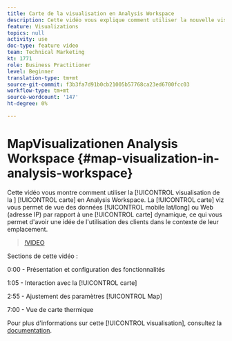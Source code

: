 ```yaml
---
title: Carte de la visualisation en Analysis Workspace
description: Cette vidéo vous explique comment utiliser la nouvelle visualisation de carte en Analysis Workspace. La carte viz vous permet de vue des données mobiles (lat/long) ou Web (adresse IP) par rapport à une carte dynamique, ce qui vous permet d’avoir une idée de l’utilisation des clients dans le contexte de leur emplacement.
feature: Visualizations
topics: null
activity: use
doc-type: feature video
team: Technical Marketing
kt: 1771
role: Business Practitioner
level: Beginner
translation-type: tm+mt
source-git-commit: f3b3fa7d91b0cb21005b57768ca23ed6700fcc03
workflow-type: tm+mt
source-wordcount: '147'
ht-degree: 0%

---
```



#   MapVisualizationen Analysis Workspace  {#map-visualization-in-analysis-workspace}

Cette vidéo vous montre comment utiliser la [!UICONTROL visualisation de la ] [!UICONTROL carte] en Analysis Workspace. La [!UICONTROL carte] viz vous permet de vue des données [!UICONTROL mobile lat/long] ou Web (adresse IP) par rapport à une [!UICONTROL carte] dynamique, ce qui vous permet d&#39;avoir une idée de l&#39;utilisation des clients dans le contexte de leur emplacement.

>[!VIDEO](https://video.tv.adobe.com/v/23559/?quality=12)

Sections de cette vidéo :

0:00 - Présentation et configuration des fonctionnalités

1:05 - Interaction avec la [!UICONTROL carte]

2:55 - Ajustement des paramètres [!UICONTROL Map]

7:00 - Vue de carte thermique

Pour plus d&#39;informations sur cette [!UICONTROL visualisation], consultez la [documentation](https://marketing.adobe.com/resources/help/en_US/analytics/analysis-workspace/map-visualization.html).
